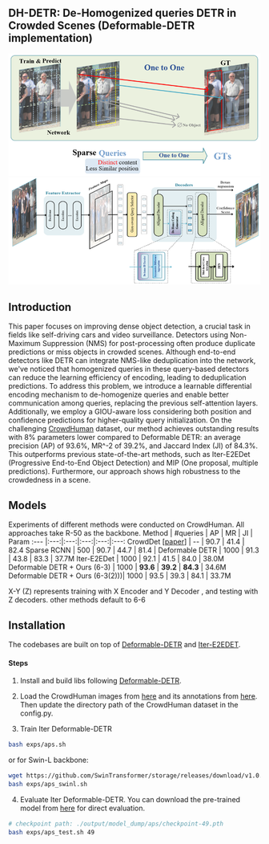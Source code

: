 ## DH-DETR: De-Homogenized queries DETR in Crowded Scenes (Deformable-DETR implementation)
![img_2.png](img_2.png)
![img_1.png](img_1.png)
## Introduction
This paper focuses on improving dense object detection, a crucial task in fields like self-driving cars and video 
surveillance. Detectors using Non-Maximum Suppression (NMS) for post-processing often produce 
duplicate predictions or miss objects in crowded scenes. Although 
end-to-end detectors like DETR can integrate NMS-like deduplication into the network, we've noticed that homogenized 
queries in these query-based detectors can reduce the learning efficiency of encoding, leading to deduplication predictions.
To address this problem, we introduce a learnable differential encoding mechanism to de-homogenize queries and enable
better communication among queries, replacing the previous self-attention layers. Additionally, we employ a GIOU-aware
loss considering both position and confidence predictions for higher-quality query initialization. On the challenging 
[CrowdHuman]() dataset, our method achieves outstanding results with 8% parameters lower compared to Deformable DETR: 
an average precision (AP) of 93.6%, MR^-2 of 39.2%, and Jaccard Index (JI) of 84.3%. This outperforms previous 
state-of-the-art methods, such as Iter-E2EDet (Progressive End-to-End Object Detection) and MIP (One proposal, 
multiple predictions). Furthermore, our approach shows high robustness to the crowdedness in a scene.



[//]: # (### Links)

[//]: # (- Iter Sparse R-CNN [[repo]&#40;https://github.com/megvii-research/Iter-E2EDET&#41;])


## Models

Experiments of different methods were conducted on CrowdHuman. All approaches take R-50 as the backbone.
Method | #queries | AP | MR | JI | Param
:--- |:---:|:---:|:---:|:---:|:---:
CrowdDet [[paper](https://openaccess.thecvf.com/content_CVPR_2020/papers/Chu_Detection_in_Crowded_Scenes_One_Proposal_Multiple_Predictions_CVPR_2020_paper.pdf)] | -- | 90.7 | 41.4 | 82.4
Sparse RCNN | 500 | 90.7 | 44.7 | 81.4 |
Deformable DETR | 1000 | 91.3 | 43.8 | 83.3 | 37.7M
Iter-E2EDet | 1000 | 92.1 | 41.5 | 84.0 | 38.0M
Deformable DETR + Ours (6-3) | 1000 | **93.6** | **39.2** | **84.3**  | 34.6M
Deformable DETR + Ours (6-3(2)))| 1000 | 93.5 | 39.3 | 84.1 | 33.7M

X-Y (Z) represents training with X Encoder and Y Decoder , and testing with Z decoders. other methods default to 6-6

## Installation
The codebases are built on top of [Deformable-DETR](https://github.com/fundamentalvision/Deformable-DETR) and [Iter-E2EDET](https://github.com/megvii-research/Iter-E2EDET).

#### Steps
1. Install and build libs following [Deformable-DETR](https://github.com/fundamentalvision/Deformable-DETR).

2. Load the CrowdHuman images from [here](https://www.crowdhuman.org/download.html) and its annotations from [here](https://drive.google.com/file/d/11TKQWUNDf63FbjLHU9iEASm2nE7exgF8/view?usp=sharing). Then update the directory path of the CrowdHuman dataset in the config.py.

3. Train Iter Deformable-DETR
```bash
bash exps/aps.sh
```
or for Swin-L backbone:
```bash
wget https://github.com/SwinTransformer/storage/releases/download/v1.0.0/swin_large_patch4_window7_224_22k.pth
bash exps/aps_swinl.sh
```

4. Evaluate Iter Deformable-DETR. You can download the pre-trained model from [here](https://drive.google.com/file/d/1D8nzWLjZ-eHZG-0pNW0iDm5t9wNVsQSp/view?usp=sharing) for direct evaluation.
```bash
# checkpoint path: ./output/model_dump/aps/checkpoint-49.pth
bash exps/aps_test.sh 49

